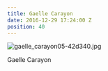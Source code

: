 ```yaml
---
title: Gaelle Carayon
date: 2016-12-29 17:24:00 Z
position: 40
---
```


![gaelle_carayon05-42d340.jpg](/uploads/gaelle_carayon05-42d340.jpg)

Gaelle Carayon